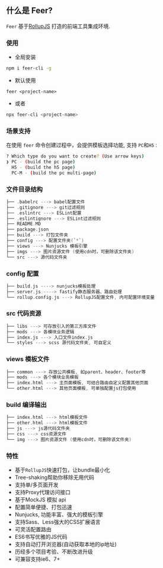 
## 什么是 Feer?

`Feer` 基于[RollupJS](https://www.rollupjs.com/) 打造的前端工具集成环境.

### 使用

- 全局安装
```bash
npm i feer-cli -g
```
- 默认使用
```
feer <project-name>
```
- 或者
```bash
npx feer-cli <project-name>
```

### 场景支持

在使用 `feer` 命令创建过程中，会提供模板选择功能, 支持 `PC`和`H5` :

```bash
? Which type do you want to create? (Use arrow keys)
❯ PC - (build the pc page)
  H5 - (build the h5 page)
  PC-M - (build the pc multi-page)
```

### 文件目录结构

```c
├── .babelrc ---> babel配置文件
├── .gitignore ---> git过滤规则
├── .eslintrc ---> ESLint配置
├── .eslintignore ---> ESLint过滤规则
├── README.MD
├── package.json
├── build ---> 打包文件夹
├── config ---> 配置文件夹(`*`)
├── views ---> Nunjucks 模板引擎
├── imgs ---> 图片资源文件 (使用cdn时，可删除该文件夹)
└── src ---> 源代码文件夹
```

### config 配置

```c
├── build.js ----> nunjucks模板处理
├── server.js ----> fastify静态服务器、路由处理
└── rollup.config.js ---> RollupJS配置文件, 内可配置环境变量
```

### src 代码资源

```c
├── libs ---> 可存放引入的第三方库文件
├── mods ---> 各模块业务逻辑
├── index.js ---> 入口文件index.js
└── styles ---> scss 源代码文件夹, 可自定义
```

### views 模板文件

```c
├── common ---> 存放公共模板, 如parent、header、footer等
├── mods ---> 各个模块业务模板
├── index.html ---> 主页面模板, 可结合路由自定义配置其他页面
└── other.html ---> 其他页面模板, 可单独配置js打包使用
```

### build 编译输出

```c
├── index.html ---> html模板文件
├── other.html ---> html模板文件
├── js ---> js源代码文件夹
├── css ---> css资源文件
└── img ---> 图片资源文件 (使用cdn时，可删除该文件夹)
```

### 特性

* 基于`RollupJS`快速打包，让bundle最小化
* Tree-shaking帮助你移除无用代码
* 支持单/多页面开发
* 支持Proxy代理访问接口
* 基于MockJS 模拟 api
* 配置简单便捷、打包迅速
* Nunjucks, 功能丰富、强大的模板引擎
* 支持Sass、Less强大的CSS扩展语言
* 可灵活配置路由
* ES6书写优雅的JS代码
* 支持自动打开浏览器(自动获取本地的ip地址)
* 历经多个项目考验、不断改进升级
* 可兼容支持ie6、7+
